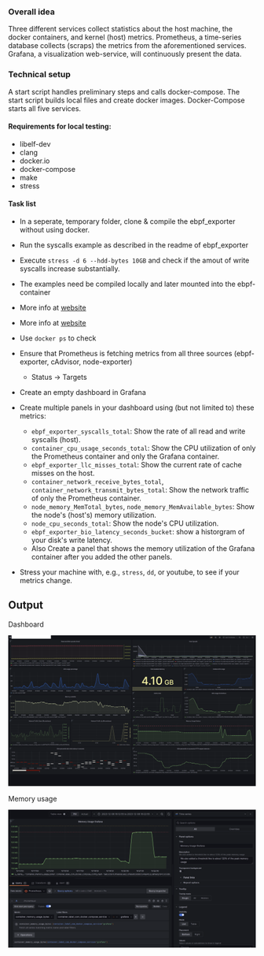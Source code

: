 ### Overall idea

Three different services collect statistics about the host machine, the docker containers, and kernel (host) metrics.
Prometheus, a time-series database collects (scraps) the metrics from the aforementioned services.
Grafana, a visualization web-service, will continuously present the data.

### Technical setup

A start script handles preliminary steps and calls docker-compose.
The start script builds local files and create docker images.
Docker-Compose starts all five services.

#### Requirements for local testing:

- libelf-dev
- clang
- docker.io
- docker-compose
- make
- stress

#### Task list

- In a seperate, temporary folder, clone & compile the ebpf_exporter without using docker.
- Run the syscalls example as described in the readme of ebpf_exporter
- Execute `stress -d 6 --hdd-bytes 10GB` and check if the amout of write syscalls increase substantially.
- The examples need be compiled locally and later mounted into the ebpf-container

- More info at [website](https://github.com/google/cadvisor)
- More info at [website](https://github.com/prometheus/node_exporter)

- Use `docker ps` to check

- Ensure that Prometheus is fetching metrics from all three sources (ebpf-exporter, cAdvisor, node-exporter)
  - Status -> Targets


- Create an empty dashboard in Grafana
- Create multiple panels in your dashboard using (but not limited to) these metrics:
  - `ebpf_exporter_syscalls_total`: Show the rate of all read and write syscalls (host).
  - `container_cpu_usage_seconds_total`: Show the CPU utilization of only the Prometheus container and only the Grafana container.
  - `ebpf_exporter_llc_misses_total`: Show the current rate of cache misses on the host.
  - `container_network_receive_bytes_total`, `container_network_transmit_bytes_total`: Show the network traffic of only the Prometheus container.
  - `node_memory_MemTotal_bytes`, `node_memory_MemAvailable_bytes`: Show the node's (host's) memory utilization.
  - `node_cpu_seconds_total`: Show the node's CPU utilization.
  - `ebpf_exporter_bio_latency_seconds_bucket`: show a historgram of your disk's write latency.
  - Also Create a panel that shows the memory utilization of the Grafana container after you added the other panels.

- Stress your machine with, e.g., `stress`, `dd`, or youtube, to see if your metrics change.

## Output

Dashboard

![Dashboard](dashboard.png)

Memory usage

![Memory_usage](Memoryusagegrafana.png)